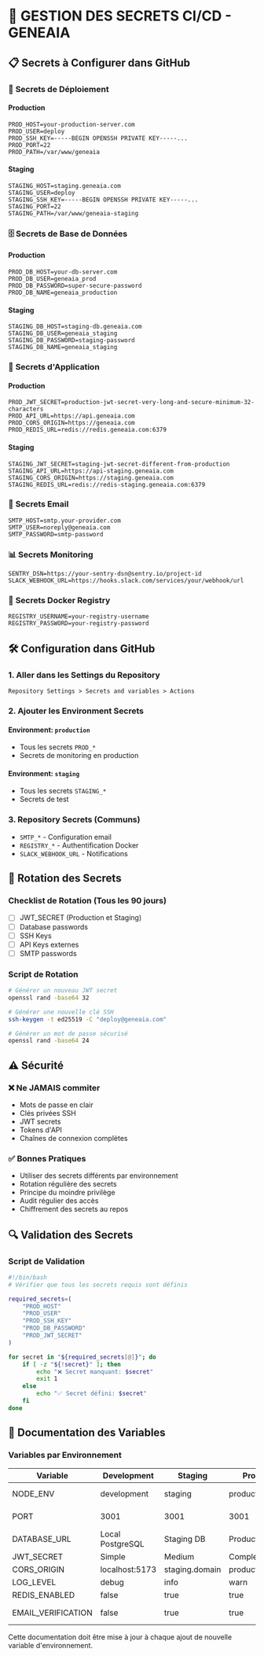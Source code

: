 # 🔐 GESTION DES SECRETS CI/CD - GENEAIA

## 📋 Secrets à Configurer dans GitHub

### 🚀 **Secrets de Déploiement**

#### Production
```
PROD_HOST=your-production-server.com
PROD_USER=deploy
PROD_SSH_KEY=-----BEGIN OPENSSH PRIVATE KEY-----...
PROD_PORT=22
PROD_PATH=/var/www/geneaia
```

#### Staging
```
STAGING_HOST=staging.geneaia.com
STAGING_USER=deploy
STAGING_SSH_KEY=-----BEGIN OPENSSH PRIVATE KEY-----...
STAGING_PORT=22
STAGING_PATH=/var/www/geneaia-staging
```

### 🗄️ **Secrets de Base de Données**

#### Production
```
PROD_DB_HOST=your-db-server.com
PROD_DB_USER=geneaia_prod
PROD_DB_PASSWORD=super-secure-password
PROD_DB_NAME=geneaia_production
```

#### Staging
```
STAGING_DB_HOST=staging-db.geneaia.com
STAGING_DB_USER=geneaia_staging
STAGING_DB_PASSWORD=staging-password
STAGING_DB_NAME=geneaia_staging
```

### 🔑 **Secrets d'Application**

#### Production
```
PROD_JWT_SECRET=production-jwt-secret-very-long-and-secure-minimum-32-characters
PROD_API_URL=https://api.geneaia.com
PROD_CORS_ORIGIN=https://geneaia.com
PROD_REDIS_URL=redis://redis.geneaia.com:6379
```

#### Staging
```
STAGING_JWT_SECRET=staging-jwt-secret-different-from-production
STAGING_API_URL=https://api-staging.geneaia.com
STAGING_CORS_ORIGIN=https://staging.geneaia.com
STAGING_REDIS_URL=redis://redis-staging.geneaia.com:6379
```

### 📧 **Secrets Email**

```
SMTP_HOST=smtp.your-provider.com
SMTP_USER=noreply@geneaia.com
SMTP_PASSWORD=smtp-password
```

### 📊 **Secrets Monitoring**

```
SENTRY_DSN=https://your-sentry-dsn@sentry.io/project-id
SLACK_WEBHOOK_URL=https://hooks.slack.com/services/your/webhook/url
```

### 🐳 **Secrets Docker Registry**

```
REGISTRY_USERNAME=your-registry-username
REGISTRY_PASSWORD=your-registry-password
```

## 🛠️ **Configuration dans GitHub**

### 1. Aller dans les Settings du Repository
`Repository Settings > Secrets and variables > Actions`

### 2. Ajouter les Environment Secrets

#### Environment: `production`
- Tous les secrets `PROD_*`
- Secrets de monitoring en production

#### Environment: `staging` 
- Tous les secrets `STAGING_*`
- Secrets de test

### 3. Repository Secrets (Communs)
- `SMTP_*` - Configuration email
- `REGISTRY_*` - Authentification Docker
- `SLACK_WEBHOOK_URL` - Notifications

## 🔄 **Rotation des Secrets**

### Checklist de Rotation (Tous les 90 jours)
- [ ] JWT_SECRET (Production et Staging)
- [ ] Database passwords
- [ ] SSH Keys
- [ ] API Keys externes
- [ ] SMTP passwords

### Script de Rotation
```bash
# Générer un nouveau JWT secret
openssl rand -base64 32

# Générer une nouvelle clé SSH
ssh-keygen -t ed25519 -C "deploy@geneaia.com"

# Générer un mot de passe sécurisé
openssl rand -base64 24
```

## ⚠️ **Sécurité**

### ❌ Ne JAMAIS commiter
- Mots de passe en clair
- Clés privées SSH
- JWT secrets
- Tokens d'API
- Chaînes de connexion complètes

### ✅ Bonnes Pratiques
- Utiliser des secrets différents par environnement
- Rotation régulière des secrets
- Principe du moindre privilège
- Audit régulier des accès
- Chiffrement des secrets au repos

## 🔍 **Validation des Secrets**

### Script de Validation
```bash
#!/bin/bash
# Vérifier que tous les secrets requis sont définis

required_secrets=(
    "PROD_HOST"
    "PROD_USER" 
    "PROD_SSH_KEY"
    "PROD_DB_PASSWORD"
    "PROD_JWT_SECRET"
)

for secret in "${required_secrets[@]}"; do
    if [ -z "${!secret}" ]; then
        echo "❌ Secret manquant: $secret"
        exit 1
    else
        echo "✅ Secret défini: $secret"
    fi
done
```

## 📝 **Documentation des Variables**

### Variables par Environnement

| Variable | Development | Staging | Production | Description |
|----------|-------------|---------|------------|-------------|
| NODE_ENV | development | staging | production | Environnement Node.js |
| PORT | 3001 | 3001 | 3001 | Port du serveur |
| DATABASE_URL | Local PostgreSQL | Staging DB | Production DB | Connexion BDD |
| JWT_SECRET | Simple | Medium | Complex | Clé JWT |
| CORS_ORIGIN | localhost:5173 | staging.domain | production.domain | Origine CORS |
| LOG_LEVEL | debug | info | warn | Niveau de logs |
| REDIS_ENABLED | false | true | true | Cache Redis |
| EMAIL_VERIFICATION | false | true | true | Vérification email |

Cette documentation doit être mise à jour à chaque ajout de nouvelle variable d'environnement.
